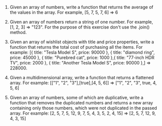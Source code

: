 1. Given an array of numbers, write a function that returns the average of the values in the array. For example, [5, 7, 5, 7, 6] => 6

2. Given an array of numbers return a string of one number. For example, [1, 2, 3] => "123". For the purpose of this exercise don't use the .join() method.

3. Given an array of wishlist objects with title and price properties, write a function that returns the total cost of purchasing all the items. For example: [{ title: "Tesla Model S", price: 90000 }, { title: "diamond ring", price: 45000 }, { title: "Purebred cat", price: 1000 },{ title: "77-inch HDR TV", price: 2000 }, { title: "Another Tesla Model S", price: 90000 },] => 228000.

4. Given a multidimensional array, write a function that returns a flattened array. For example: [["1", "2", "3"],[true],[4, 5, 6]] => ["1", "2", "3", true, 4, 5, 6]

5. Given an array of numbers, some of which are duplicative, write a function that removes the duplicated numbers and returns a new array containing only those numbers, which were not duplicated in the passed array. For example: [2, 5, 7, 5, 12, 9, 7, 5, 4, 3, 5, 2, 4, 15] => [2, 5, 7, 12, 9, 4, 3, 15]